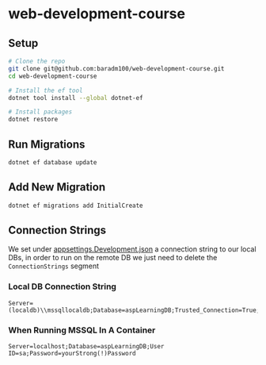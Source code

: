 # web-development-course

## Setup

```bash
# Clone the repo
git clone git@github.com:baradm100/web-development-course.git
cd web-development-course

# Install the ef tool
dotnet tool install --global dotnet-ef

# Install packages
dotnet restore
```

## Run Migrations

```bash
dotnet ef database update
```

## Add New Migration

```bash
dotnet ef migrations add InitialCreate
```

## Connection Strings

We set under [appsettings.Development.json](./appsettings.Development.json) a connection string to our local DBs, in order to run on the remote DB we just need to delete the `ConnectionStrings` segment

### Local DB Connection String

```
Server=(localdb)\\mssqllocaldb;Database=aspLearningDB;Trusted_Connection=True;MultipleActiveResultSets=true
```

### When Running MSSQL In A Container

```
Server=localhost;Database=aspLearningDB;User ID=sa;Password=yourStrong(!)Password
```

